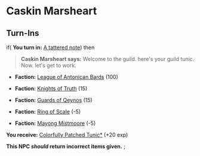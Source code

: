 # Caskin Marsheart
## Turn-Ins




if( **You turn in:** [A tattered note](/item/18747)) then


>**Caskin Marsheart says:** Welcome to the guild. here's your guild tunic. Now. let's get to work.


* __Faction:__ [League of Antonican Bards](/faction/284) (100)


* __Faction:__ [Knights of Truth](/faction/281) (15)


* __Faction:__ [Guards of Qeynos](/faction/262) (15)


* __Faction:__ [Ring of Scale](/faction/304) (-5)


* __Faction:__ [Mayong Mistmoore](/faction/285) (-5)


 **You receive:**  [Colorfully Patched Tunic*](/item/13571) (+20 exp)

**This NPC *should* return incorrect items given.**
;

